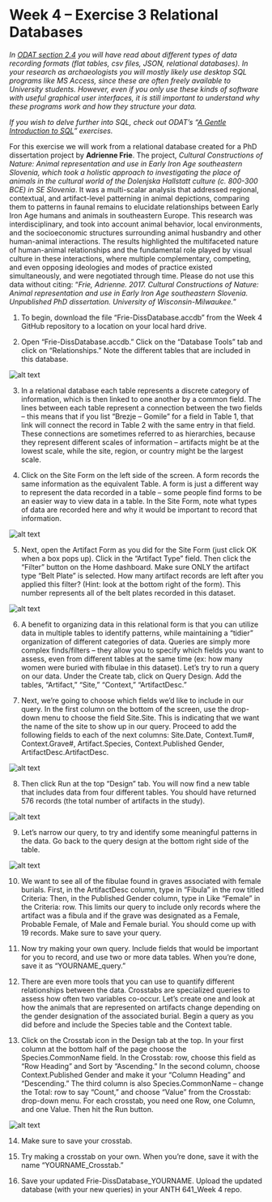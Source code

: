 # Week 4 – Exercise 3 Relational Databases

_In [ODAT section 2.4](https://o-date.github.io/draft/book/arranging-and-storing-data-for-the-long-haul-databases.html) you will have read about different types of data recording formats (flat tables, csv files, JSON, relational databases). In your research as archaeologists you will mostly likely use desktop SQL programs like MS Access, since these are often freely available to University students. However, even if you only use these kinds of software with useful graphical user interfaces, it is still important to understand why these programs work and how they structure your data._ 

_If you wish to delve further into SQL, check out ODAT’s “[A Gentle Introduction to SQL](https://mybinder.org/v2/gh/o-date/sqlite/master?filepath=intro%20to%20sql.ipynb)” exercises._ 

For this exercise we will work from a relational database created for a PhD dissertation project by __Adrienne Frie__. The project, _Cultural Constructions of Nature: Animal representation and use in Early Iron Age southeastern Slovenia, which took a holistic approach to investigating the place of animals in the cultural world of the Dolenjska Hallstatt culture (c. 800-300 BCE) in SE Slovenia_. It was a multi-scalar analysis that addressed regional, contextual, and artifact-level patterning in animal depictions, comparing them to patterns in faunal remains to elucidate relationships between Early Iron Age humans and animals in southeastern Europe. This research was interdisciplinary, and took into account animal behavior, local environments, and the socioeconomic structures surrounding animal husbandry and other human-animal interactions. The results highlighted the multifaceted nature of human-animal relationships and the fundamental role played by visual culture in these interactions, where multiple complementary, competing, and even opposing ideologies and modes of practice existed simultaneously, and were negotiated through time. Please do not use this data without citing: “_Frie, Adrienne. 2017. Cultural Constructions of Nature: Animal representation and use in Early Iron Age southeastern Slovenia. Unpublished PhD dissertation. University of Wisconsin-Milwaukee._” 

1.	To begin, download the file “Frie-DissDatabase.accdb” from the Week 4 GitHub repository to a location on your local hard drive. 

2.	Open “Frie-DissDatabase.accdb.” Click on the “Database Tools” tab and click on “Relationships.” Note the different tables that are included in this database.  

![alt text](https://github.com/kgarstki/ANTH-641_Week-4/blob/master/Images/Image7.jpg)

3.	In a relational database each table represents a discrete category of information, which is then linked to one another by a common field. The lines between each table represent a connection between the two fields – this means that if you list “Brezje – Gomile” for a field in Table 1, that link will connect the record in Table 2 with the same entry in that field. These connections are sometimes referred to as hierarchies, because they represent different scales of information – artifacts might be at the lowest scale, while the site, region, or country might be the largest scale. 

4.	Click on the Site Form on the left side of the screen. A form records the same information as the equivalent Table. A form is just a different way to represent the data recorded in a table – some people find forms to be an easier way to view data in a table. In the Site Form, note what types of data are recorded here and why it would be important to record that information.

![alt text](https://github.com/kgarstki/ANTH-641_Week-4/blob/master/Images/Image8.jpg)

5. Next, open the Artifact Form as you did for the Site Form (just click OK when a box pops up). Click in the “Artifact Type” field. Then click the “Filter” button on the Home dashboard. Make sure ONLY the artifact type “Belt Plate” is selected. How many artifact records are left after you applied this filter? (Hint: look at the bottom right of the form). This number represents all of the belt plates recorded in this dataset.	

![alt text](https://github.com/kgarstki/ANTH-641_Week-4/blob/master/Images/Image9.png)

6. A benefit to organizing data in this relational form is that you can utilize data in multiple tables to identify patterns, while maintaining a “tidier” organization of different categories of data. Queries are simply more complex finds/filters – they allow you to specify which fields you want to assess, even from different tables at the same time (ex: how many women were buried with fibulae in this dataset). Let’s try to run a query on our data. Under the Create tab, click on Query Design. Add the tables, “Artifact,” “Site,” “Context,” “ArtifactDesc.” 

7.	Next, we’re going to choose which fields we’d like to include in our query. In the first column on the bottom of the screen, use the drop-down menu to choose the field Site.Site. This is indicating that we want the name of the site to show up in our query. Proceed to add the following fields to each of the next columns: Site.Date, Context.Tum#, Context.Grave#, Artifact.Species, Context.Published Gender, ArtifactDesc.ArtifactDesc. 

![alt text](https://github.com/kgarstki/ANTH-641_Week-4/blob/master/Images/Image10.png)

8.	Then click Run at the top “Design” tab. You will now find a new table that includes data from four different tables. You should have returned 576 records (the total number of artifacts in the study).

![alt text](https://github.com/kgarstki/ANTH-641_Week-4/blob/master/Images/Image11.png)

9.	Let’s narrow our query, to try and identify some meaningful patterns in the data. Go back to the query design at the bottom right side of the table. 

![alt text](https://github.com/kgarstki/ANTH-641_Week-4/blob/master/Images/Image12.png)

10.	We want to see all of the fibulae found in graves associated with female burials. First, in the ArtifactDesc column, type in “Fibula” in the row titled Criteria: Then, in the Published Gender column, type in Like “Female” in the Criteria: row. This limits our query to include only records where the artifact was a fibula and if the grave was designated as a Female, Probable Female, of Male and Female burial. You should come up with 19 records. Make sure to save your query. 

11.	Now try making your own query. Include fields that would be important for you to record, and use two or more data tables. When you’re done, save it as “YOURNAME_query.”

12.	There are even more tools that you can use to quantify different relationships between the data. Crosstabs are specialized queries to assess how often two variables co-occur. Let’s create one and look at how the animals that are represented on artifacts change depending on the gender designation of the associated burial. Begin a query as you did before and include the Species table and the Context table. 

13.	Click on the Crosstab icon in the Design tab at the top. In your first column at the bottom half of the page choose the Species.CommonName field. In the Crosstab: row, choose this field as “Row Heading” and Sort by “Ascending.” In the second column, choose Context.Published Gender and make it your “Column Heading” and “Descending.” The third column is also Species.CommonName – change the Total: row to say “Count,” and choose “Value” from the Crosstab: drop-down menu. For each crosstab, you need one Row, one Column, and one Value. Then hit the Run button. 

![alt text](https://github.com/kgarstki/ANTH-641_Week-4/blob/master/Images/Image13.png)

14.	Make sure to save your crosstab.

15.	Try making a crosstab on your own. When you’re done, save it with the name “YOURNAME_Crosstab.” 

16.	Save your updated Frie-DissDatabase_YOURNAME. Upload the updated database (with your new queries) in your ANTH 641_Week 4 repo. 

	






